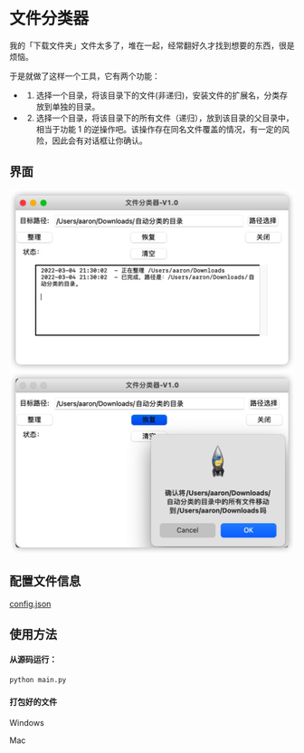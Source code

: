 # 文件分类器

我的「下载文件夹」文件太多了，堆在一起，经常翻好久才找到想要的东西，很是烦恼。

于是就做了这样一个工具，它有两个功能：

- 1. 选择一个目录，将该目录下的文件(非递归)，安装文件的扩展名，分类存放到单独的目录。

- 2. 选择一个目录，将该目录下的所有文件（递归），放到该目录的父目录中，相当于功能 1 的逆操作吧。该操作存在同名文件覆盖的情况，有一定的风险，因此会有对话框让你确认。

## 界面

![1](./pic/jm.jpg)
![2](./pic/jm2.jpg)

## 配置文件信息

[config.json](./config/config.json)

## 使用方法

#### 从源码运行：

```sh
python main.py
```

#### 打包好的文件

Windows

Mac
